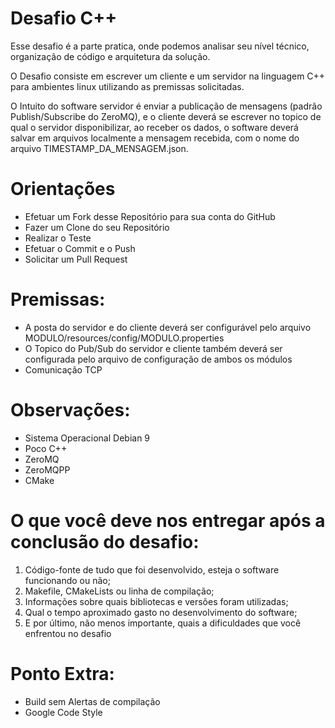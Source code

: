 # Desafio C++

Esse desafio é a parte pratica, onde podemos analisar seu nível técnico, organização de código e arquitetura da solução.

O Desafio consiste em escrever um cliente e um servidor na linguagem C++ para ambientes linux utilizando as premissas solicitadas.

O Intuito do software servidor é enviar a publicação de mensagens (padrão Publish/Subscribe do ZeroMQ), e o cliente 
deverá se escrever no topico de qual o servidor disponibilizar, ao receber os dados, o software deverá salvar em arquivos localmente
a mensagem recebida, com o nome do arquivo TIMESTAMP_DA_MENSAGEM.json.

# Orientações

- Efetuar um Fork desse Repositório para sua conta do GitHub
- Fazer um Clone do seu Repositório
- Realizar o Teste
- Efetuar o Commit e o Push
- Solicitar um Pull Request

# Premissas:

 - A posta do servidor e do cliente deverá ser configurável pelo arquivo MODULO/resources/config/MODULO.properties
 - O Topico do Pub/Sub do servidor e cliente também deverá ser configurada pelo arquivo de configuração de ambos os módulos
 - Comunicação TCP

# Observações:

- Sistema Operacional Debian 9
- Poco C++
- ZeroMQ
- ZeroMQPP
- CMake

# O que você deve nos entregar após a conclusão do desafio:

1) Código-fonte de tudo que foi desenvolvido, esteja o software funcionando ou
não;
2) Makefile, CMakeLists ou linha de compilação;
3) Informações sobre quais bibliotecas e versões foram utilizadas;
4) Qual o tempo aproximado gasto no desenvolvimento do software;
5) E por último, não menos importante, quais a dificuldades que você enfrentou
no desafio

# Ponto Extra:
- Build sem Alertas de compilação
- Google Code Style